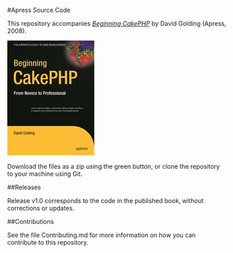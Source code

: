 #Apress Source Code

This repository accompanies [*Beginning CakePHP*](http://www.apress.com/9781430209775) by David Golding (Apress, 2008).

![Cover image](9781430209775.jpg)

Download the files as a zip using the green button, or clone the repository to your machine using Git.

##Releases

Release v1.0 corresponds to the code in the published book, without corrections or updates.

##Contributions

See the file Contributing.md for more information on how you can contribute to this repository.
